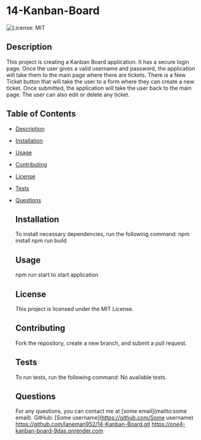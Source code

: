 # 14-Kanban-Board

![License: MIT](https://img.shields.io/badge/License-MIT-green)

  ## Description
  This project is creating a Kanban Board application. It has a secure login page. Once the user gives a valid username and password, the application will take them to the main page where there are tickets. There is a New Ticket button that will take the user to a form where they can create a new ticket. Once submitted, the application will take the user back to the main page. The user can also edit or delete any ticket.  


  ## Table of Contents
- [Description](#description)
- [Installation](#installation)
- [Usage](#usage)
- [Contributing](#contributing)
- [License](#license)
- [Tests](#tests)
- [Questions](#questions)


  ## Installation
  To install necessary dependencies, run the following command:
  npm install
  npm run build


  ## Usage
  npm run start to start application


  ## License
  This project is licensed under the MIT License.


  ## Contributing
  Fork the repository, create a new branch, and submit a pull request.


  ## Tests
  To run tests, run the following command:
  No available tests.


  ## Questions
  For any questions, you can contact me at [some email](mailto:some email).
  GitHub: [Some username](https://github.com/Some username)
  https://github.com/laneman952/14-Kanban-Board.git
  https://one4-kanban-board-9das.onrender.com
